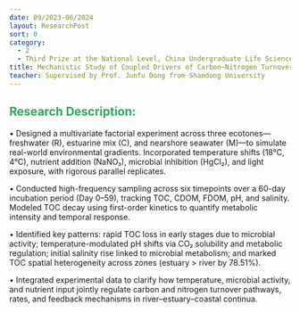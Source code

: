 ```yaml
---
date: 09/2023-06/2024
layout: ResearchPost
sort: 0
category: 
  - 2
  - Third Prize at the National Level, China Undergraduate Life Science Competition
title: Mechanistic Study of Coupled Drivers of Carbon–Nitrogen Turnover in the Yellow River Estuary 
teacher: Supervised by Prof. Junfu Dong from Shandong University
---
```

## <span style="color: #2ea760ff;">Research Description:</span>
• Designed a multivariate factorial experiment across three ecotones—freshwater (R), estuarine mix (C), and nearshore seawater (M)—to simulate real-world environmental gradients. Incorporated temperature shifts (18°C, 4°C), nutrient addition (NaNO₃), microbial inhibition (HgCl₂), and light exposure, with rigorous parallel replicates. 

• Conducted high-frequency sampling across six timepoints over a 60-day incubation period (Day 0–59), tracking TOC, CDOM, FDOM, pH, and salinity. Modeled TOC decay using first-order kinetics to quantify metabolic intensity and temporal response. 

• Identified key patterns: rapid TOC loss in early stages due to microbial activity; temperature-modulated pH shifts via CO₂ solubility and metabolic regulation; initial salinity rise linked to microbial metabolism; and marked TOC spatial heterogeneity across zones (estuary > river by 78.51%). 

• Integrated experimental data to clarify how temperature, microbial activity, and nutrient input jointly regulate carbon and nitrogen turnover pathways, rates, and feedback mechanisms in river–estuary–coastal continua. 